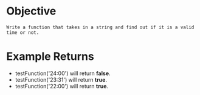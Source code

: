 # Objective
    Write a function that takes in a string and find out if it is a valid time or not.
# Example Returns
* testFunction('24:00') will return **false**.
* testFunction('23:31') will return **true**.
* testFunction('22:00') will return **true**.
